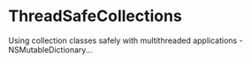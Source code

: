 # ThreadSafeCollections
Using collection classes safely with multithreaded applications - NSMutableDictionary...
